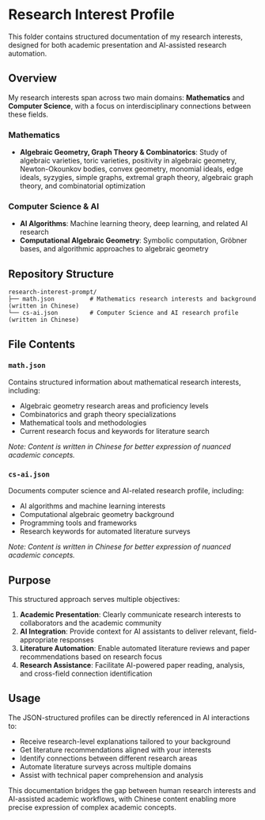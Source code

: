 # Research Interest Profile

This folder contains structured documentation of my research interests, designed for both academic presentation and AI-assisted research automation.

## Overview

My research interests span across two main domains: **Mathematics** and **Computer Science**, with a focus on interdisciplinary connections between these fields.

### Mathematics 
- **Algebraic Geometry, Graph Theory & Combinatorics**: Study of algebraic varieties, toric varieties, positivity in algebraic geometry, Newton-Okounkov bodies, convex geometry, monomial ideals, edge ideals, syzygies, simple graphs, extremal graph theory, algebraic graph theory, and combinatorial optimization

### Computer Science & AI
- **AI Algorithms**: Machine learning theory, deep learning, and related AI research
- **Computational Algebraic Geometry**: Symbolic computation, Gröbner bases, and algorithmic approaches to algebraic geometry

## Repository Structure

```
research-interest-prompt/
├── math.json          # Mathematics research interests and background (written in Chinese)
└── cs-ai.json         # Computer Science and AI research profile (written in Chinese)
```

## File Contents

### `math.json`
Contains structured information about mathematical research interests, including:
- Algebraic geometry research areas and proficiency levels
- Combinatorics and graph theory specializations
- Mathematical tools and methodologies
- Current research focus and keywords for literature search

*Note: Content is written in Chinese for better expression of nuanced academic concepts.*

### `cs-ai.json`
Documents computer science and AI-related research profile, including:
- AI algorithms and machine learning interests
- Computational algebraic geometry background
- Programming tools and frameworks
- Research keywords for automated literature surveys

*Note: Content is written in Chinese for better expression of nuanced academic concepts.*

## Purpose

This structured approach serves multiple objectives:

1. **Academic Presentation**: Clearly communicate research interests to collaborators and the academic community
2. **AI Integration**: Provide context for AI assistants to deliver relevant, field-appropriate responses
3. **Literature Automation**: Enable automated literature reviews and paper recommendations based on research focus
4. **Research Assistance**: Facilitate AI-powered paper reading, analysis, and cross-field connection identification

## Usage

The JSON-structured profiles can be directly referenced in AI interactions to:
- Receive research-level explanations tailored to your background
- Get literature recommendations aligned with your interests  
- Identify connections between different research areas
- Automate literature surveys across multiple domains
- Assist with technical paper comprehension and analysis

This documentation bridges the gap between human research interests and AI-assisted academic workflows, with Chinese content enabling more precise expression of complex academic concepts.